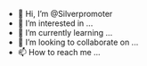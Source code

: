 - 👋 Hi, I’m @Silverpromoter
- 👀 I’m interested in ...
- 🌱 I’m currently learning ...
- 💞️ I’m looking to collaborate on ...
- 📫 How to reach me ...

<!---
Silverpromoter/Silverpromoter is a ✨ special ✨ repository because its `README.md` (this file) appears on your GitHub profile.
You can click the Preview link to take a look at your changes.
--->
